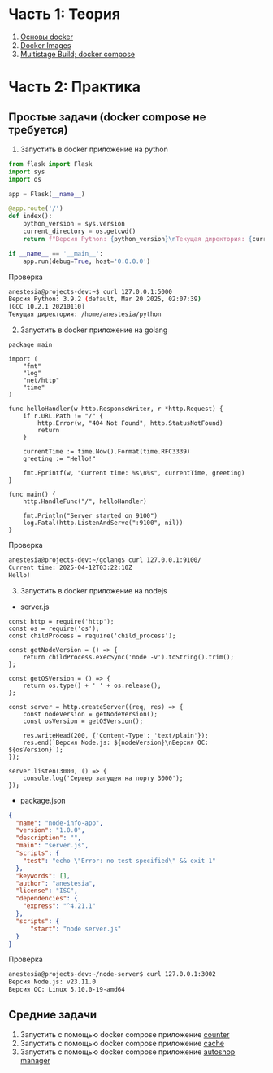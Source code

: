 # Часть 1: Теория
1) [Основы docker](https://youtu.be/2LKrD8VRyg4)
2) [Docker Images](https://youtu.be/nKnmoJauQKw)
3) [Multistage Build; docker compose](https://youtu.be/W7ku22XUFUc)

# Часть 2: Практика
## Простые задачи (docker compose не требуется)
1) Запустить в docker приложение на python
```python
from flask import Flask
import sys
import os

app = Flask(__name__)

@app.route('/')
def index():
    python_version = sys.version
    current_directory = os.getcwd()
    return f"Версия Python: {python_version}\nТекущая директория: {current_directory}"

if __name__ == '__main__':
    app.run(debug=True, host='0.0.0.0')
```
Проверка
```bash
anestesia@projects-dev:~$ curl 127.0.0.1:5000
Версия Python: 3.9.2 (default, Mar 20 2025, 02:07:39)
[GCC 10.2.1 20210110]
Текущая директория: /home/anestesia/python
```
2) Запустить в docker приложение на golang
```golang
package main

import (
    "fmt"
    "log"
    "net/http"
    "time"
)

func helloHandler(w http.ResponseWriter, r *http.Request) {
    if r.URL.Path != "/" {
        http.Error(w, "404 Not Found", http.StatusNotFound)
        return
    }

    currentTime := time.Now().Format(time.RFC3339)
    greeting := "Hello!"

    fmt.Fprintf(w, "Current time: %s\n%s", currentTime, greeting)
}

func main() {
    http.HandleFunc("/", helloHandler)

    fmt.Println("Server started on 9100")
    log.Fatal(http.ListenAndServe(":9100", nil))
}
```
Проверка
```bash
anestesia@projects-dev:~/golang$ curl 127.0.0.1:9100/
Current time: 2025-04-12T03:22:10Z
Hello!
```
3) Запустить в docker приложение на nodejs
- server.js
```node
const http = require('http');
const os = require('os');
const childProcess = require('child_process');

const getNodeVersion = () => {
    return childProcess.execSync('node -v').toString().trim();
};

const getOSVersion = () => {
    return os.type() + ' ' + os.release();
};

const server = http.createServer((req, res) => {
    const nodeVersion = getNodeVersion();
    const osVersion = getOSVersion();

    res.writeHead(200, {'Content-Type': 'text/plain'});
    res.end(`Версия Node.js: ${nodeVersion}\nВерсия ОС: ${osVersion}`);
});

server.listen(3000, () => {
    console.log('Сервер запущен на порту 3000');
});
```
- package.json
```json
{
  "name": "node-info-app",
  "version": "1.0.0",
  "description": "",
  "main": "server.js",
  "scripts": {
    "test": "echo \"Error: no test specified\" && exit 1"
  },
  "keywords": [],
  "author": "anestesia",
  "license": "ISC",
  "dependencies": {
    "express": "^4.21.1"
  },
  "scripts": {
	  "start": "node server.js"
  }
}
```
Проверка
```bash
anestesia@projects-dev:~/node-server$ curl 127.0.0.1:3002
Версия Node.js: v23.11.0
Версия ОС: Linux 5.10.0-19-amd64
```
## Средние задачи
1) Запустить с помощью docker compose приложение [counter](https://github.com/AnastasiyaGapochkina01/simple-visits-count-app)
2) Запустить с помощью docker compose приложение [cache](https://github.com/AnastasiyaGapochkina01/simple-cache-app)
3) Запустить с помощью docker compose приложение [autoshop manager](https://github.com/AnastasiyaGapochkina01/autoshop-manager-API)
